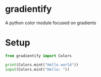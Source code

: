 # gradientify
A python color module focused on gradients

# Setup
```python
from gradientify import Colors

print(Colors.mint("Hello world"))
input(Colors.mint("Hello: "))
```


